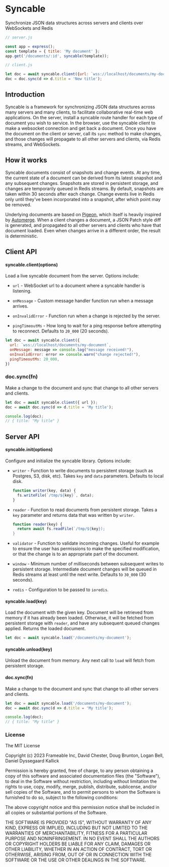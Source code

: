 # Syncable

Synchronize JSON data structures across servers and clients over WebSockets and Redis

```javascript
// server.js

const app = express();
const template = { title: 'My document' };
app.get('/documents/:id', syncable(template));
```

```javascript
// client.js

let doc = await syncable.client({url: `wss://localhost/documents/my-document`});
doc = doc.sync(d => d.title = 'New title');
```

## Introduction

Syncable is a framework for synchronizing JSON data structures across many servers and many clients, to facilitate collaborative real-time web applications.  On the server, install a syncable route handler for each type of document you wish to service.  In the browser, use the syncable client to make a websocket connection and get back a document.  Once you have the document on the client or server, call its `sync` method to make changes, and those changes will propagate to all other servers and clients, via Redis streams, and WebSockets.

## How it works

Syncable documents consist of snapshots and change events.  At any time, the current state of a document can be derived from its latest snapshot and any subsequent changes.  Snapshots are stored in persistent storage, and changes are temporarily queued in Redis streams.  By default, snapshots are taken within 30 seconds after each change.  Change events live in Redis only until they've been incorporated into a snapshot, after which point may be removed.

Underlying documents are based on [Pigeon](https://github.com/frameable/pigeon), which itself is heavily inspired by [Automerge](https://github.com/automerge/automerge).  When a client changes a document, a JSON Patch style diff is generated, and propagated to all other servers and clients who have that document loaded.  Even when changes arrive in a different order, the result is deterministic.

## Client API

#### syncable.client(options)

Load a live syncable document from the server.  Options include:

- `url` - WebSocket url to a document where a syncable handler is listening.

- `onMessage` - Custom message handler function run when a message arrives.

- `onInvalidError` - Function run when a change is rejected by the server.

- `pingTimeoutMs` - How long to wait for a ping response before attempting to reconnect.  Defaults to `20_000` (20 seconds).

```javascript
let doc = await syncable.client({
  url: `wss://localhost/documents/my-document`,
  onMessage: message => console.log("message received!"),
  onInvalidError: error => console.warn("change rejected!"),
  pingTimeoutMs: 20_000,
})
```

### doc.sync(fn)

Make a change to the document and sync that change to all other servers and clients.

```javascript
let doc = await syncable.client({ url });
doc = await doc.sync(d => d.title = 'My title');

console.log(doc);
// { title: "My title" }
```

## Server API

#### syncable.init(options)

Configure and initialize the syncable library.  Options include:

- `writer` - Function to write documents to persistent storage (such as Postgres, S3, disk, etc).  Takes `key` and `data` parameters.  Defaults to local disk.

  ```javascript
  function writer(key, data) {
    fs.writeFile(`/tmp/${key}`, data);
  }

- `reader` - Function to read documents from persistent storage.  Takes a `key` parameter and returns data that was written by `writer`.

  ```javascript
  function reader(key) {
    return await fs.readFile(`/tmp/${key});
  }
  ```

- `validator` - Function to validate incoming changes.  Useful for example to ensure the user has permissions to make the specified modification, or that the change is to an appropriate part of the document.

- `window` - Minimum number of milliseconds between subsequent writes to persistent storage.  Intermediate document changes will be queued in Redis streams at least until the next write.  Defaults to `30_000` (30 seconds).

- `redis` - Configuration to be passed to `ioredis`.

#### syncable.load(key)

Load the document with the given key.  Document will be retrieved from memory if it has already been loaded.  Otherwise, it will be fetched from persistent storage with `reader`, and have any subsequent queued changes applied.  Returns the loaded document.

```javascript
let doc = await syncable.load('/documents/my-document');
```

#### syncable.unload(key)

Unload the document from memory.  Any next call to `load` will fetch from persistent storage.

#### doc.sync(fn)

Make a change to the document and sync that change to all other servers and clients.

```javascript
let doc = await syncable.load('/documents/my-document');
doc = await doc.sync(d => d.title = 'My title');

console.log(doc);
// { title: "My title" }
```

### License

The MIT License

Copyright (c) 2023 Frameable Inc, David Chester, Doug Brunton, Logan Bell, Daniel Dyssegaard Kallick

Permission is hereby granted, free of charge, to any person obtaining a copy of this software and associated documentation files (the "Software"), to deal in the Software without restriction, including without limitation the rights to use, copy, modify, merge, publish, distribute, sublicense, and/or sell copies of the Software, and to permit persons to whom the Software is furnished to do so, subject to the following conditions:

The above copyright notice and this permission notice shall be included in all copies or substantial portions of the Software.

THE SOFTWARE IS PROVIDED "AS IS", WITHOUT WARRANTY OF ANY KIND, EXPRESS OR IMPLIED, INCLUDING BUT NOT LIMITED TO THE WARRANTIES OF MERCHANTABILITY, FITNESS FOR A PARTICULAR PURPOSE AND NONINFRINGEMENT. IN NO EVENT SHALL THE AUTHORS OR COPYRIGHT HOLDERS BE LIABLE FOR ANY CLAIM, DAMAGES OR OTHER LIABILITY, WHETHER IN AN ACTION OF CONTRACT, TORT OR OTHERWISE, ARISING FROM, OUT OF OR IN CONNECTION WITH THE SOFTWARE OR THE USE OR OTHER DEALINGS IN THE SOFTWARE.

